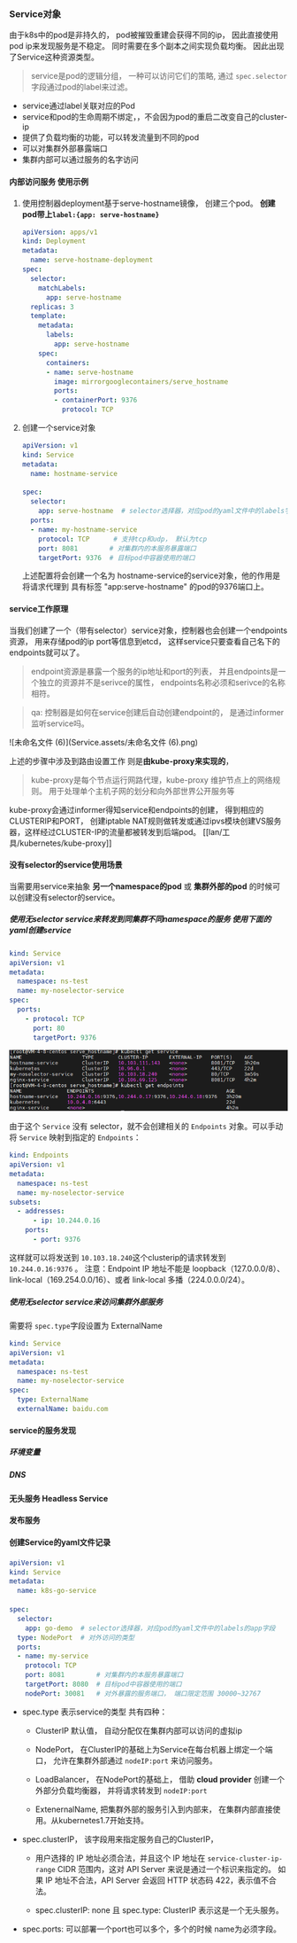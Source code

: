 ### Service对象

由于k8s中的pod是非持久的， pod被摧毁重建会获得不同的ip， 因此直接使用pod ip来发现服务是不稳定。 同时需要在多个副本之间实现负载均衡。 因此出现了Service这种资源类型。

> service是pod的逻辑分组， 一种可以访问它们的策略, 通过 `spec.selector`字段通过pod的label来过滤。

-  service通过label关联对应的Pod
-  service和pod的生命周期不绑定，，不会因为pod的重启二改变自己的cluster-ip
-  提供了负载均衡的功能，可以转发流量到不同的pod
-  可以对集群外部暴露端口
-  集群内部可以通过服务的名字访问

#### 内部访问服务 使用示例

1. 使用控制器deployment基于serve-hostname镜像， 创建三个pod。  **创建pod带上`label:{app: serve-hostname}`**

   ```yaml
   apiVersion: apps/v1
   kind: Deployment
   metadata:
     name: serve-hostname-deployment
   spec:
     selector:
       matchLabels:
         app: serve-hostname
     replicas: 3
     template:
       metadata:
         labels:
           app: serve-hostname
       spec:
         containers:
         - name: serve-hostname
           image: mirrorgooglecontainers/serve_hostname
           ports:
           - containerPort: 9376
             protocol: TCP
   ```

2. 创建一个service对象

   ```yaml
   apiVersion: v1
   kind: Service
   metadata:
     name: hostname-service
   
   spec:
     selector:
       app: serve-hostname  # selector选择器，对应pod的yaml文件中的labels字段
     ports:
     - name: my-hostname-service
       protocol: TCP	  # 支持tcp和udp， 默认为tcp
       port: 8081        # 对集群内的本服务暴露端口
       targetPort: 9376  # 目标pod中容器使用的端口
   ```

   上述配置将会创建一个名为 hostname-service的service对象，他的作用是将请求代理到 具有标签 "app:serve-hostname" 的pod的9376端口上。

#### service工作原理

当我们创建了一个（带有selector）service对象，控制器也会创建一个endpoints资源， 用来存储pod的ip port等信息到etcd， 这样service只要查看自己名下的endpoints就可以了。

> endpoint资源是暴露一个服务的ip地址和port的列表， 并且endpoints是一个独立的资源并不是serivce的属性， endpoints名称必须和serivce的名称相符。

> qa: 控制器是如何在service创建后自动创建endpoint的， 是通过informer监听service吗。

![未命名文件 (6)](Service.assets/未命名文件 (6).png) 

上述的步骤中涉及到路由设置工作 则是**由kube-proxy来实现的**，

> kube-proxy是每个节点运行网路代理，kube-proxy 维护节点上的网络规则。 用于处理单个主机子网的划分和向外部世界公开服务等

 kube-proxy会通过informer得知service和endpoints的创建， 得到相应的CLUSTERIP和PORT， 创建iptable NAT规则做转发或通过ipvs模块创建VS服务器，这样经过CLUSTER-IP的流量都被转发到后端pod。
[[lan/工具/kubernetes/kube-proxy]]

#### 没有selector的service使用场景

当需要用service来抽象 **另一个namespace的pod** 或 **集群外部的pod** 的时候可以创建没有selector的service。

##### **使用无selector service来转发到同集群不同namespace的服务** 使用下面的yaml创建service

```yaml
kind: Service
apiVersion: v1
metadata:
  namespace: ns-test
  name: my-noselector-service
spec:
  ports:
    - protocol: TCP
      port: 80
      targetPort: 9376
```

![image-20230407140321329](Service.assets/image-20230407140321329.png) 

由于这个 `Service` 没有 selector，就不会创建相关的 `Endpoints` 对象。可以手动将 `Service` 映射到指定的 `Endpoints`：

```yaml
kind: Endpoints
apiVersion: v1
metadata:
  namespace: ns-test
  name: my-noselector-service
subsets:
  - addresses:
      - ip: 10.244.0.16
    ports:
      - port: 9376
```

这样就可以将发送到 `10.103.18.240`这个clusterip的请求转发到 `10.244.0.16:9376`  。   注意：Endpoint IP 地址不能是 loopback（127.0.0.0/8）、 link-local（169.254.0.0/16）、或者 link-local 多播（224.0.0.0/24）。

##### 使用无selector service来访问集群外部服务

需要将 `spec.type`字段设置为 ExternalName

```yaml
kind: Service
apiVersion: v1
metadata:
  namespace: ns-test
  name: my-noselector-service
spec:
  type: ExternalName
  externalName: baidu.com
```

 

#### service的服务发现

##### 环境变量

##### DNS

#### 无头服务 Headless Service



#### 发布服务











#### 创建Service的yaml文件记录

```yaml
apiVersion: v1
kind: Service
metadata:
  name: k8s-go-service

spec:
  selector:
    app: go-demo  # selector选择器，对应pod的yaml文件中的labels的app字段
  type: NodePort  # 对外访问的类型
  ports:
  - name: my-service
    protocol: TCP
    port: 8081        # 对集群内的本服务暴露端口
    targetPort: 8080  # 目标pod中容器使用的端口
    nodePort: 30081   # 对外暴露的服务端口， 端口限定范围 30000~32767 

```

- spec.type  表示service的类型 共有四种：
  - ClusterIP 默认值， 自动分配仅在集群内部可以访问的虚拟ip

  - NodePort， 在ClusterIP的基础上为Service在每台机器上绑定一个端口， 允许在集群外部通过 `nodeIP:port` 来访问服务。

  - LoadBalancer， 在NodePort的基础上， 借助 **cloud provider** 创建一个外部分负载均衡器， 并将请求转发到 `nodeIP:port`

  - ExtenernalName, 把集群外部的服务引入到内部来， 在集群内部直接使用。从kubernetes1.7开始支持。

- spec.clusterIP， 该字段用来指定服务自己的ClusterIP，

  - 用户选择的 IP 地址必须合法，并且这个 IP 地址在 `service-cluster-ip-range` CIDR 范围内，这对 API Server 来说是通过一个标识来指定的。 如果 IP 地址不合法，API Server 会返回 HTTP 状态码 422，表示值不合法。

  - spec.clusterIP: none 且 spec.type: ClusterIP 表示这是一个无头服务。

    

- spec.ports:  可以部署一个port也可以多个，多个的时候 name为必须字段。

